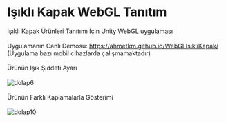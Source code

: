 # Işıklı Kapak WebGL Tanıtım
Işıklı Kapak Ürünleri Tanıtımı İçin Unity WebGL uygulaması
</br>
</br>
Uygulamanın Canlı Demosu:
https://ahmetkm.github.io/WebGLIsikliKapak/
</br>
(Uygulama bazı mobil cihazlarda çalışmamaktadır)
</br>
</br>
Ürünün Işık Şiddeti Ayarı
</br>
</br>
![dolap6](https://user-images.githubusercontent.com/34060992/128610401-d7f53292-ce03-4e42-a9a6-579f0525c376.gif)
</br>
</br>
Ürünün Farklı Kaplamalarla Gösterimi
</br>
</br>
![dolap10](https://user-images.githubusercontent.com/34060992/128610455-a9c31e98-7b59-46f1-93f7-76c7cf4e2a2d.gif)



